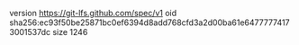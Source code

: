 version https://git-lfs.github.com/spec/v1
oid sha256:ec93f50be25871bc0ef6394d8add768cfd3a2d00ba61e64777774173001537dc
size 1246
